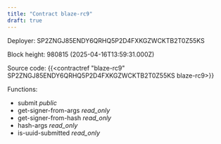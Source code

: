 ```yaml
---
title: "Contract blaze-rc9"
draft: true
---
```

Deployer: SP2ZNGJ85ENDY6QRHQ5P2D4FXKGZWCKTB2T0Z55KS


 



Block height: 980815 (2025-04-16T13:59:31.000Z)

Source code: {{<contractref "blaze-rc9" SP2ZNGJ85ENDY6QRHQ5P2D4FXKGZWCKTB2T0Z55KS blaze-rc9>}}

Functions:

* submit _public_
* get-signer-from-args _read_only_
* get-signer-from-hash _read_only_
* hash-args _read_only_
* is-uuid-submitted _read_only_
